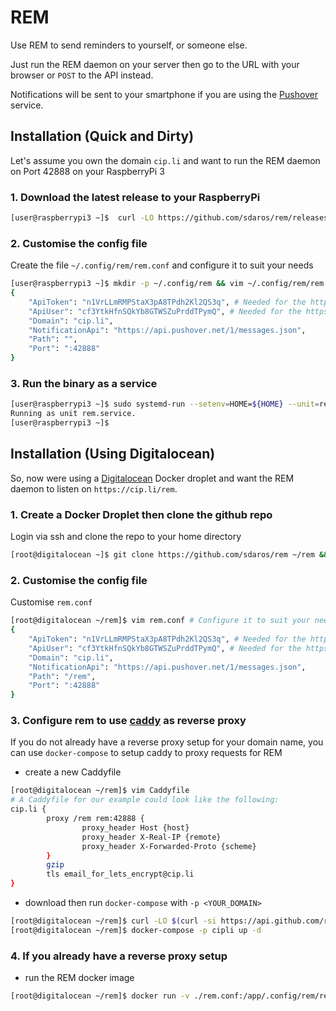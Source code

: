 # REM

Use REM to send reminders to yourself, or someone else.

Just run the REM daemon on your server then go to the URL with your browser or `POST` to the API instead.

Notifications will be sent to your smartphone if you are using the [Pushover](http://pushover.net) service.

## Installation (Quick and Dirty)

Let's assume you own the domain `cip.li` and want to run the REM daemon on Port 42888 on your RaspberryPi 3

### 1. Download the latest release to your RaspberryPi

```bash
[user@raspberrypi3 ~]$  curl -LO https://github.com/sdaros/rem/releases/download/v0.6.0/rem-Linux-armv7l && chmod +x rem-Linux-armv7l
```

### 2. Customise the config file

Create the file `~/.config/rem/rem.conf` and configure it to suit your needs
```bash
[user@raspberrypi3 ~]$ mkdir -p ~/.config/rem && vim ~/.config/rem/rem.conf
{
	"ApiToken": "n1VrLLmRMPStaX3pA8TPdh2Kl2QS3q", # Needed for the https://pushover.net Notification Service
	"ApiUser": "cf3YtkHfnSQkYb8GTWSZuPrddTPymQ", # Needed for the https://pushover.net Notification Service
	"Domain": "cip.li",
	"NotificationApi": "https://api.pushover.net/1/messages.json",
	"Path": "",
	"Port": ":42888"
}
```

### 3. Run the binary as a service

```bash
[user@raspberrypi3 ~]$ sudo systemd-run --setenv=HOME=${HOME} --unit=rem ./rem-Linux-armv7l
Running as unit rem.service.
[user@raspberrypi3 ~]$
```

## Installation (Using Digitalocean)

So, now were using a [Digitalocean](https://digitalocean.com) Docker droplet and want the REM daemon to listen on `https://cip.li/rem`.

### 1. Create a Docker Droplet then clone the github repo

Login via ssh and clone the repo to your home directory

```bash
[root@digitalocean ~]$ git clone https://github.com/sdaros/rem ~/rem && cd ~/rem
```

### 2. Customise the config file

Customise `rem.conf`

```bash
[root@digitalocean ~/rem]$ vim rem.conf # Configure it to suit your needs
{
	"ApiToken": "n1VrLLmRMPStaX3pA8TPdh2Kl2QS3q", # Needed for the https://pushover.net Notification Service
	"ApiUser": "cf3YtkHfnSQkYb8GTWSZuPrddTPymQ", # Needed for the https://pushover.net Notification Service
	"Domain": "cip.li",
	"NotificationApi": "https://api.pushover.net/1/messages.json",
	"Path": "/rem",
	"Port": ":42888"
}
```

### 3. Configure rem to use [caddy](https://caddyserver.com) as reverse proxy

If you do not already have a reverse proxy setup for your domain name, you can use `docker-compose` to setup caddy to proxy requests for REM

- create a new Caddyfile

```bash
[root@digitalocean ~/rem]$ vim Caddyfile
# A Caddyfile for our example could look like the following:
cip.li {
        proxy /rem rem:42888 {
                proxy_header Host {host}
                proxy_header X-Real-IP {remote}
                proxy_header X-Forwarded-Proto {scheme}
        }
        gzip
        tls email_for_lets_encrypt@cip.li
}
```
- download then run `docker-compose` with `-p <YOUR_DOMAIN>`

```bash
[root@digitalocean ~/rem]$ curl -LO $(curl -si https://api.github.com/repos/docker/compose/releases/latest | grep -oP 'http[^"]+'"`uname -s`"-"`uname -m`") > /usr/local/bin/docker-compose && chmod +x /usr/local/bin/docker-compose
[root@digitalocean ~/rem]$ docker-compose -p cipli up -d
```

### 4. If you already have a reverse proxy setup

- run the REM docker image

```bash
[root@digitalocean ~/rem]$ docker run -v ./rem.conf:/app/.config/rem/rem.conf -d -p 42888:42888 --name rem sdaros/rem
```
